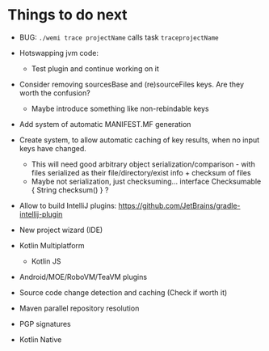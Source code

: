 # Things to do next

- BUG: `./wemi trace projectName` calls task `traceprojectName`

- Hotswapping jvm code:
	- Test plugin and continue working on it

- Consider removing sourcesBase and (re)sourceFiles keys. Are they worth the confusion?
	- Maybe introduce something like non-rebindable keys

- Add system of automatic MANIFEST.MF generation

- Create system, to allow automatic caching of key results, when no input keys have changed.
	- This will need good arbitrary object serialization/comparison - with files serialized as their file/directory/exist info + checksum of files
	- Maybe not serialization, just checksuming... interface Checksumable { String checksum() } ?

- Allow to build IntelliJ plugins: https://github.com/JetBrains/gradle-intellij-plugin

- New project wizard (IDE)

- Kotlin Multiplatform
	- Kotlin JS

- Android/MOE/RoboVM/TeaVM plugins

- Source code change detection and caching (Check if worth it)

- Maven parallel repository resolution

- PGP signatures

- Kotlin Native
